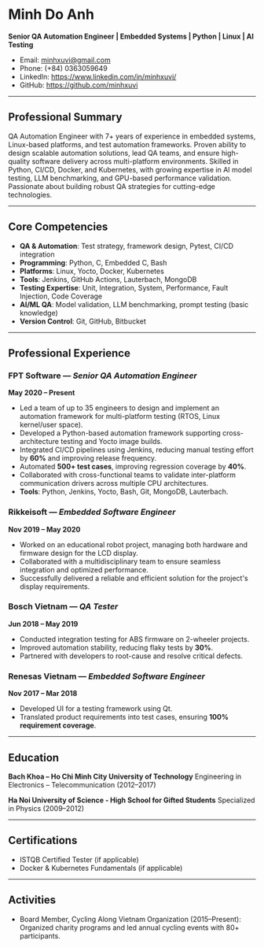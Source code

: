 # **Minh Do Anh**

**Senior QA Automation Engineer | Embedded Systems | Python | Linux | AI Testing**

- Email: <minhxuvi@gmail.com>
- Phone: (+84) 0363059649
- LinkedIn: <https://www.linkedin.com/in/minhxuvi/>
- GitHub: <https://github.com/minhxuvi>

---

## **Professional Summary**

QA Automation Engineer with 7+ years of experience in embedded systems, Linux-based platforms, and test automation frameworks. Proven ability to design scalable automation solutions, lead QA teams, and ensure high-quality software delivery across multi-platform environments. Skilled in Python, CI/CD, Docker, and Kubernetes, with growing expertise in AI model testing, LLM benchmarking, and GPU-based performance validation. Passionate about building robust QA strategies for cutting-edge technologies.

---

## **Core Competencies**

- **QA & Automation**: Test strategy, framework design, Pytest, CI/CD integration
- **Programming**: Python, C, Embedded C, Bash
- **Platforms**: Linux, Yocto, Docker, Kubernetes
- **Tools**: Jenkins, GitHub Actions, Lauterbach, MongoDB
- **Testing Expertise**: Unit, Integration, System, Performance, Fault Injection, Code Coverage
- **AI/ML QA**: Model validation, LLM benchmarking, prompt testing (basic knowledge)
- **Version Control**: Git, GitHub, Bitbucket

---

## **Professional Experience**

### **FPT Software** — *Senior QA Automation Engineer*

**May 2020 – Present**

- Led a team of up to 35 engineers to design and implement an automation framework for multi-platform testing (RTOS, Linux kernel/user space).
- Developed a Python-based automation framework supporting cross-architecture testing and Yocto image builds.
- Integrated CI/CD pipelines using Jenkins, reducing manual testing effort by **60%** and improving release frequency.
- Automated **500+ test cases**, improving regression coverage by **40%**.
- Collaborated with cross-functional teams to validate inter-platform communication drivers across multiple CPU architectures.
- **Tools**: Python, Jenkins, Yocto, Bash, Git, MongoDB, Lauterbach.

### **Rikkeisoft** — *Embedded Software Engineer*

**Nov 2019 – May 2020**

- Worked on an educational robot project, managing both hardware and firmware design for the LCD display.
- Collaborated with a multidisciplinary team to ensure seamless integration and optimized performance.
- Successfully delivered a reliable and efficient solution for the project's display requirements.

### **Bosch Vietnam** — *QA Tester*

**Jun 2018 – May 2019**

- Conducted integration testing for ABS firmware on 2-wheeler projects.
- Improved automation stability, reducing flaky tests by **30%**.
- Partnered with developers to root-cause and resolve critical defects.

### **Renesas Vietnam** — *Embedded Software Engineer*

**Nov 2017 – Mar 2018**

- Developed UI for a testing framework using Qt.
- Translated product requirements into test cases, ensuring **100% requirement coverage**.

---

## **Education**

**Bach Khoa – Ho Chi Minh City University of Technology**
Engineering in Electronics – Telecommunication (2012–2017)

**Ha Noi University of Science - High School for Gifted Students**
Specialized in Physics (2009–2012)

---

## **Certifications**

- ISTQB Certified Tester (if applicable)
- Docker & Kubernetes Fundamentals (if applicable)

---

## **Activities**

- Board Member, Cycling Along Vietnam Organization (2015–Present): Organized charity programs and led annual cycling events with 80+ participants.
